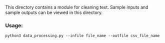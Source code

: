 This directory contains a module for cleaning text. Sample inputs and sample outputs can be viewed in this directory.

### Usage:

```
python3 data_processing.py --infile file_name --outfile csv_file_name
```